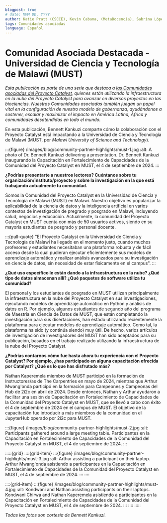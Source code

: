 ```yaml
---
blogpost: true
# date: MMM DD, YYYY
author: Katie Pratt (CSCCE), Kevin Cabana, (MetaDocencia), Sabrina López (MetaDocencia)
tags: Comunidades asociadas
language: Español
---
```


# Comunidad Asociada Destacada - Universidad de Ciencia y Tecnología de Malawi (MUST)

*Esta publicación es parte de una serie que destaca a [las Comunidades asociadas del Proyecto Catalyst](../current-community-partners.md), quienes están utilizando la infraestructura en la nube del Proyecto Catalyst para avanzar en diversos proyectos en las biociencias. Nuestras Comunidades asociadas también juegan un papel vital en la configuración de nuestro modelo de gobernanza, ayudándonos a sostener, escalar y maximizar el impacto en América Latina, África y comunidades desatendidas en todo el mundo.*

En esta publicación, Bennett Kankuzi comparte cómo la colaboración con el Proyecto Catalyst está impactando a la Universidad de Ciencia y Tecnología de Malawi  (MUST, por _Malawi University of Science and Technology_).

:::{figure} /images/blog/community-partner-highlights/must-1.jpg
:alt: A photo of Dr. Bennett Kankuzi delivering a presentation.
Dr. Bennett Kankuzi inaugurando la Capacitación en Fortalecimiento de Capacidades de la Comunidad del Proyecto Catalyst en MUST, el 4 de septiembre de 2024.
:::

**¿Podrías presentarte a nuestros lectores? Cuéntanos sobre tu organización/instituto/proyecto y sobre la investigación en la que está trabajando actualmente tu comunidad.**

Somos la Comunidad del Proyecto Catalyst en la Universidad de Ciencia y Tecnología de Malawi (MUST) en Malawi. Nuestro objetivo es popularizar la aplicabilidad de la ciencia de datos y la inteligencia artificial en varios contextos de investigación de pregrado y posgrado en Malawi, incluyendo salud, negocios y educación. Actualmente, la comunidad del Proyecto Catalyst en MUST cuenta con más de 50 usuarios activos, siendo en su mayoría estudiantes de posgrado y personal docente.

:::{pull-quote}
"El Proyecto Catalyst en la Universidad de Ciencia y Tecnología de Malawi ha llegado en el momento justo, cuando muchos profesores y estudiantes necesitaban una plataforma robusta y de fácil acceso desde la cual pudieran ejecutar eficientemente sus modelos de aprendizaje automático y realizar análisis avanzados para su investigación en ciencia de datos, sin necesidad de estar físicamente en el campus".
:::

**¿Qué uso específico le están dando a la infraestructura en la nube? ¿Qué tipo de datos almacenan allí? ¿Qué paquetes de software utiliza tu comunidad?**

El personal y los estudiantes de posgrado en MUST utilizan principalmente la infraestructura en la nube del Proyecto Catalyst en sus investigaciones, ejecutando modelos de aprendizaje automático en Python y análisis de datos en R. Por ejemplo, algunos estudiantes de segundo año del programa de Maestría en Ciencia de Datos de MUST, que están completando la investigación para sus disertaciones, han estado utilizando recientemente la plataforma para ejecutar modelos de aprendizaje automático. Como tal, la plataforma ha sido (y continúa siendo) muy útil. De hecho, varios artículos de investigación de investigadores del MUST han sido aceptados para su publicación, basados en el trabajo realizado utilizando la infraestructura de la nube del Proyecto Catalyst.

**¿Podrías contarnos cómo fue hasta ahora tu experiencia con el Proyecto Catalyst? Por ejemplo, ¿has participado en alguna capacitación ofrecida por Catalyst? ¿Qué es lo que has disfrutado más?**

Nathan Kaperemela miembro de MUST participó en la formación de Instructores/as de The Carpentries en mayo de 2024, mientras que Arthur Mwang'onda participó en la formación para Campeones y Campeonas del Hub de 2i2c en abril de 2024. Desde entonces, Nathan y Arthur ayudaron a facilitar una sesión de Capacitación en Fortalecimiento de Capacidades de la Comunidad del Proyecto Catalyst en MUST, que se llevó a cabo con éxito el 4 de septiembre de 2024 en el campus de MUST. El objetivo de la capacitación fue introducir a más miembros de la comunidad en el JupyterHub operado por 2i2c para MUST.

:::{figure} /images/blog/community-partner-highlights/must-2.jpg
:alt: Participants gathered around a large meeting table.
Participantes en la Capacitación en Fortalecimiento de Capacidades de la Comunidad del Proyecto Catalyst en MUST, el 4 de septiembre de 2024.
:::

:::::{grid}
::::{grid-item}
:::{figure} /images/blog/community-partner-highlights/must-3.jpg
:alt: Arthur assisting a participant on their laptop.
Arthur Mwang'onda asistiendo a participantes en la Capacitación en Fortalecimiento de Capacidades de la Comunidad del Proyecto Catalyst en MUST, el 4 de septiembre de 2024.
:::
::::

::::{grid-item}
:::{figure} /images/blog/community-partner-highlights/must-4.jpg
:alt: Kondwani and Nathan assisting participants on their laptops.
Kondwani Chirwa and Nathan Kaperemela asistiendo a participantes en la Capacitación en Fortalecimiento de Capacidades de la Comunidad del Proyecto Catalyst en MUST, el 4 de septiembre de 2024.
:::
::::
:::::

*Todas las fotos son cortesía de Bennett Kankuzi.*
